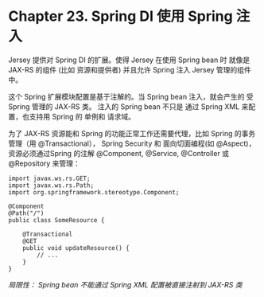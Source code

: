 Chapter 23. Spring DI 使用 Spring 注入
========================

Jersey 提供对 Spring DI 的扩展。使得 Jersey 在使用 Spring bean 时 就像是 JAX-RS 的组件 (比如 资源和提供者) 并且允许  Spring 注入 Jersey 管理的组件中。

这个 Spring 扩展模块配置是基于注解的。当 Spring bean 注入，就会产生的 受 Spring 管理的 JAX-RS 类。 注入的 Spring bean 不只是 通过 Spring XML 来配置，也支持用 Spring 的 单例和 请求域。

为了  JAX-RS 资源能和 Spring 的功能正常工作还需要代理，比如 Spring 的事务管理（用 @Transactional）， Spring Security 和 面向切面编程(如 @Aspect)，资源必须通过Spring 的注解 @Component, @Service, @Controller 或 @Repository 来管理：

	import javax.ws.rs.GET;
	import javax.ws.rs.Path;
	import org.springframework.stereotype.Component;
	 
	@Component
	@Path("/")
	public class SomeResource {
	 
	    @Transactional
	    @GET
	    public void updateResource() {
	        // ...
	    }
	}

*局限性：
Spring bean 不能通过 Spring XML 配置被直接注射到 JAX-RS 类*

